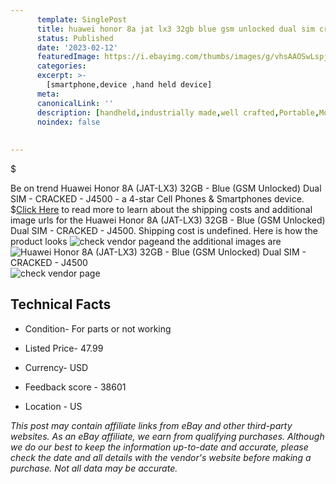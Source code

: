 ```yaml
---
      template: SinglePost
      title: huawei honor 8a jat lx3 32gb blue gsm unlocked dual sim cracked j4500
      status: Published
      date: '2023-02-12'
      featuredImage: https://i.ebayimg.com/thumbs/images/g/vhsAAOSwLspjF4Jn/s-l225.jpg
      categories: 
      excerpt: >-
        [smartphone,device ,hand held device]
      meta:
      canonicalLink: ''
      description: [handheld,industrially made,well crafted,Portable,Mobile,Compact,Convenient,Lightweight,Maneuverable,Man-portable,Miniature,Carriable,Hand-held,Light,Holdable,Transportable,Mobile device,Pocket-sized,On-the-go,Wireless,Cordless,Compact size,Convenient size, smartphone,device ,hand held device]
      noindex: false
      
        
---
```

$

Be on trend Huawei Honor 8A (JAT-LX3) 32GB - Blue (GSM Unlocked) Dual SIM - CRACKED - J4500 - a 4-star Cell Phones & Smartphones device.
$[Click Here](https://www.ebay.com/itm/134223022809?hash=item1f4050cad9%3Ag%3AvhsAAOSwLspjF4Jn&amdata=enc%3AAQAHAAAA4NS1GvfBJdS9KbwtZ0X9l%2F4IEOeLDMMwjklU9HBZh83PB%2B0CRFOlgAFAnoJbnpytOM996jORf5xTPjbwxjzVf9gY0ksD6BnIrs%2F1YEK4aka5oMU08KSBqnj6SQkqZp22j6NLsCadxkPWnpLkfR7NMaM46lElVhFDMtTT5ACAg1shSxV4R8uNxowKJsDVk%2FAM4AVOqU6x%2FSoVlbj94CFir54Ti6lRCWUlnvLetVxCh9N0%2BtV1zBEGJ0aQKlSUeX2dRz%2FeHfW7s4gP4WjWuyC6PhIr%2B2HTyubrSEfMH%2BOzkVBW&mkevt=1&mkcid=1&mkrid=711-53200-19255-0&campid=%253CePNCampaignId%253E&customid=%253CreferenceId%253E&toolid=10049) to read more to learn about the shipping costs and additional image urls for the Huawei Honor 8A (JAT-LX3) 32GB - Blue (GSM Unlocked) Dual SIM - CRACKED - J4500. Shipping cost is undefined. Here is how the product looks ![check vendor page](https://i.ebayimg.com/thumbs/images/g/vhsAAOSwLspjF4Jn/s-l225.jpg)and the additional images are![Huawei Honor 8A (JAT-LX3) 32GB - Blue (GSM Unlocked) Dual SIM - CRACKED - J4500](https://i.ebayimg.com/images/g/vhsAAOSwLspjF4Jn/s-l1600.jpg)![check vendor page](https://origin-galleryplus.ebayimg.com/ws/web/134223022809_2_0_1/225x225.jpg,https://origin-galleryplus.ebayimg.com/ws/web/134223022809_3_0_1/225x225.jpg,https://origin-galleryplus.ebayimg.com/ws/web/134223022809_4_0_1/225x225.jpg,https://origin-galleryplus.ebayimg.com/ws/web/134223022809_5_0_1/225x225.jpg,https://origin-galleryplus.ebayimg.com/ws/web/134223022809_6_0_1/225x225.jpg,https://origin-galleryplus.ebayimg.com/ws/web/134223022809_7_0_1/225x225.jpg)



 ## Technical Facts 



     
      

 - Condition- For parts or not working 


      

 - Listed Price- 47.99 


      

 - Currency- USD 


      

 - Feedback score - 38601 


      

 - Location - US 


      
      

 *_This post may contain affiliate links from eBay and other third-party websites. As an eBay affiliate, we earn from qualifying purchases. Although we do our best to keep the information up-to-date and accurate, please check the date and all details with the vendor's website before making a purchase. Not all data may be accurate._*






